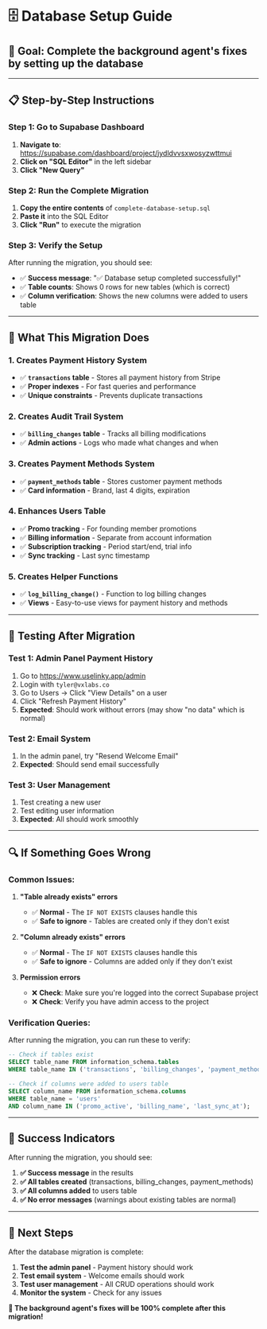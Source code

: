 # 🗄️ Database Setup Guide

## 🎯 **Goal**: Complete the background agent's fixes by setting up the database

---

## 📋 **Step-by-Step Instructions**

### **Step 1: Go to Supabase Dashboard**
1. **Navigate to**: https://supabase.com/dashboard/project/jydldvvsxwosyzwttmui
2. **Click on "SQL Editor"** in the left sidebar
3. **Click "New Query"**

### **Step 2: Run the Complete Migration**
1. **Copy the entire contents** of `complete-database-setup.sql`
2. **Paste it** into the SQL Editor
3. **Click "Run"** to execute the migration

### **Step 3: Verify the Setup**
After running the migration, you should see:
- ✅ **Success message**: "✅ Database setup completed successfully!"
- ✅ **Table counts**: Shows 0 rows for new tables (which is correct)
- ✅ **Column verification**: Shows the new columns were added to users table

---

## 🎯 **What This Migration Does**

### **1. Creates Payment History System**
- ✅ **`transactions` table** - Stores all payment history from Stripe
- ✅ **Proper indexes** - For fast queries and performance
- ✅ **Unique constraints** - Prevents duplicate transactions

### **2. Creates Audit Trail System**
- ✅ **`billing_changes` table** - Tracks all billing modifications
- ✅ **Admin actions** - Logs who made what changes and when

### **3. Creates Payment Methods System**
- ✅ **`payment_methods` table** - Stores customer payment methods
- ✅ **Card information** - Brand, last 4 digits, expiration

### **4. Enhances Users Table**
- ✅ **Promo tracking** - For founding member promotions
- ✅ **Billing information** - Separate from account information
- ✅ **Subscription tracking** - Period start/end, trial info
- ✅ **Sync tracking** - Last sync timestamp

### **5. Creates Helper Functions**
- ✅ **`log_billing_change()`** - Function to log billing changes
- ✅ **Views** - Easy-to-use views for payment history and methods

---

## 🧪 **Testing After Migration**

### **Test 1: Admin Panel Payment History**
1. Go to https://www.uselinky.app/admin
2. Login with `tyler@vxlabs.co`
3. Go to Users → Click "View Details" on a user
4. Click "Refresh Payment History"
5. **Expected**: Should work without errors (may show "no data" which is normal)

### **Test 2: Email System**
1. In the admin panel, try "Resend Welcome Email"
2. **Expected**: Should send email successfully

### **Test 3: User Management**
1. Test creating a new user
2. Test editing user information
3. **Expected**: All should work smoothly

---

## 🔍 **If Something Goes Wrong**

### **Common Issues:**

1. **"Table already exists" errors**
   - ✅ **Normal** - The `IF NOT EXISTS` clauses handle this
   - ✅ **Safe to ignore** - Tables are created only if they don't exist

2. **"Column already exists" errors**
   - ✅ **Normal** - The `IF NOT EXISTS` clauses handle this
   - ✅ **Safe to ignore** - Columns are added only if they don't exist

3. **Permission errors**
   - ❌ **Check**: Make sure you're logged into the correct Supabase project
   - ❌ **Check**: Verify you have admin access to the project

### **Verification Queries:**

After running the migration, you can run these to verify:

```sql
-- Check if tables exist
SELECT table_name FROM information_schema.tables 
WHERE table_name IN ('transactions', 'billing_changes', 'payment_methods');

-- Check if columns were added to users table
SELECT column_name FROM information_schema.columns 
WHERE table_name = 'users' 
AND column_name IN ('promo_active', 'billing_name', 'last_sync_at');
```

---

## 🎉 **Success Indicators**

After running the migration, you should see:

1. **✅ Success message** in the results
2. **✅ All tables created** (transactions, billing_changes, payment_methods)
3. **✅ All columns added** to users table
4. **✅ No error messages** (warnings about existing tables are normal)

---

## 🚀 **Next Steps**

After the database migration is complete:

1. **Test the admin panel** - Payment history should work
2. **Test email system** - Welcome emails should work
3. **Test user management** - All CRUD operations should work
4. **Monitor the system** - Check for any issues

**🎯 The background agent's fixes will be 100% complete after this migration!** 